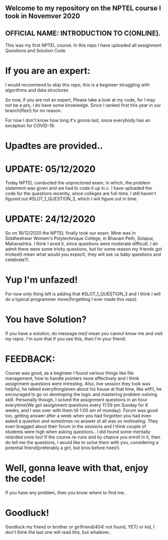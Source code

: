 ## Welcome to my repository on the NPTEL course I took in Novemver 2020
## OFFICIAL NAME: INTRODUCTION TO C(ONLINE).
This was my first NPTEL course.
In this repo I have uploaded all assignment Questions and Solution Code.

# If you are an expert:
I would recommend to skip this repo, this is a begineer struggling with algorithms and data structures

So now, if you are not an expert, Please take a look at my code, for I may not be a pro, I do have some knowledge.
Since I ranked first this year in our branch(flex!) for no reason.

For now I don't know how long it's gonna last, since everybody has an exception for COVID-19.
# Upadtes are provided..

# UPDATE: 05/12/2020
Today NPTEL conducted the unproctored exam, in which, the problem statement was given and we had to code it up in c.
I have uploaded the code for the questions recently, since colleges are full-time.
I still haven't figured out #SLOT_1_QUESTION_3, which I will figure out in time.

# UPDATE: 24/12/2020
So on 18/12/2020 the NPTEL finally took our exam. Mine was in Siddheshwar Women's Polytechnique College, in Bhavani Peth, Solapur, Maharashtra.
I think I aced it, since questions were moderate difficult.
I do admit there were some tricky questions, but for some reason my friends got tricked(I mean what would you expect!, they will ask us baby questions and celebrate?).
# Yup I'm unfazed!
For now only thing left is adding that #SLOT_1_QUESTION_3 and I think I will do a typical programmer move(forgetting I ever made this repo).

# You have Solution?
If you have a solution, do message me(I mean you cannot know me and visit my repo).
I'm sure that if you see this, then I'm your friend.

# FEEDBACK:
Course was good, as a begineer I found various things like file management, how to handle pointers more effectively and I think assignment questions were intresting.
Also, live session they took was helpful, he talked everything(even about his house at that time, like wtf!), he encouraged to go on developing the logic and mastering problem-solving skill.
Personally though, I solved the assignment questions in an hour everytime(We got assignment questions every 11:59 pm Sunday for 8 weeks, and I was over with them till 1:00 am of monday).
Forum was good too, getting answer after a week when you had forgotten you had even asked a question and sometimes no answer at all was so motivating.
They even bragged about their forum in the sessions and I think couple of students were high when asking questions.. I did found some mentally retarded ones too!
If the course re-runs and by chance you enroll in it, then do tell me the questions, I would like to solve them with you, considering a potential friend(preferably a girl, but bros before hoes!).

# Well, gonna leave with that, enjoy the code!
If you have any problem, then you know where to find me..
# Goodluck!
Goodluck my friend or brother or girlfriend(404! not found, YET) or kid, I don't think the last one will read this, but whatever..